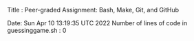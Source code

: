 Title : Peer-graded Assignment: Bash, Make, Git, and GitHub

Date:
Sun Apr 10 13:19:35 UTC 2022
Number of lines of code in guessinggame.sh :
0
